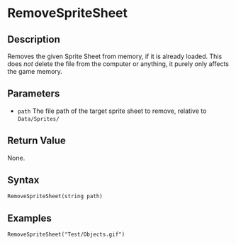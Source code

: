 # RemoveSpriteSheet

## Description

Removes the given Sprite Sheet from memory, if it is already loaded. This does *not* delete the file from the computer or anything, it purely only affects the game memory.

## Parameters

- `path`
The file path of the target sprite sheet to remove, relative to `Data/Sprites/`

## Return Value

None.

## Syntax
```
RemoveSpriteSheet(string path)
```

## Examples
```
RemoveSpriteSheet("Test/Objects.gif")
```
